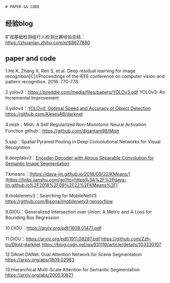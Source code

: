 	# PAPER && CODE

## 经验blog

旷视基础检测组行人检测比赛经验总结： https://zhuanlan.zhihu.com/p/68677880

## paper and code

1.He K, Zhang X, Ren S, et al. Deep residual learning for image recognition[C]//Proceedings of the IEEE conference on computer vision and pattern recognition. 2016: 770-778.

2.yolov3：https://pjreddie.com/media/files/papers/YOLOv3.pdf YOLOv3: An Incremental Improvement

3.yolov4：[YOLOv4: Optimal Speed and Accuracy of Object Detection](https://arxiv.org/abs/2004.10934) https://github.com/AlexeyAB/darknet

4.mish：Mish: A Self Regularized Non-Monotonic Neural Activation Function github：https://github.com/digantam98/Mish

5.spp：Spatial Pyramid Pooling in Deep Convolutional Networks for Visual Recognition 

6.deeplabv3：[Encoder-Decoder with Atrous Separable Convolution for Semantic Image Segmentation](https://links.jianshu.com/go?to=https%3A%2F%2Farxiv.org%2Fpdf%2F1802.02611.pdf)

7.kmeans：[https://daya-jin.github.io/2018/09/22/KMeans/](https://links.jianshu.com/go?to=https%3A%2F%2Fdaya-jin.github.io%2F2018%2F09%2F22%2FKMeans%2F)

8.mobilenetv3：Searching for MobileNetV3 https://github.com/Bisonai/mobilenetv3-tensorflow

9.GIOU：Generalized Intersection over Union: A Metric and A Loss for Bounding Box Regression

10.CIOU：https://arxiv.org/pdf/1608.01471.pdf

11.DIOU：https://arxiv.org/pdf/1911.08287.pdf https://github.com/Zzh-tju/DIoU-darknet https://blog.csdn.net/qiu931110/article/details/103330107

12.DAnet:DANet: Dual Attention Network for Scene Segmentation https://arxiv.org/abs/1809.02983

13.Hierarchical Multi-Scale Attention for Semantic Segmentation https://arxiv.org/abs/2005.10821
